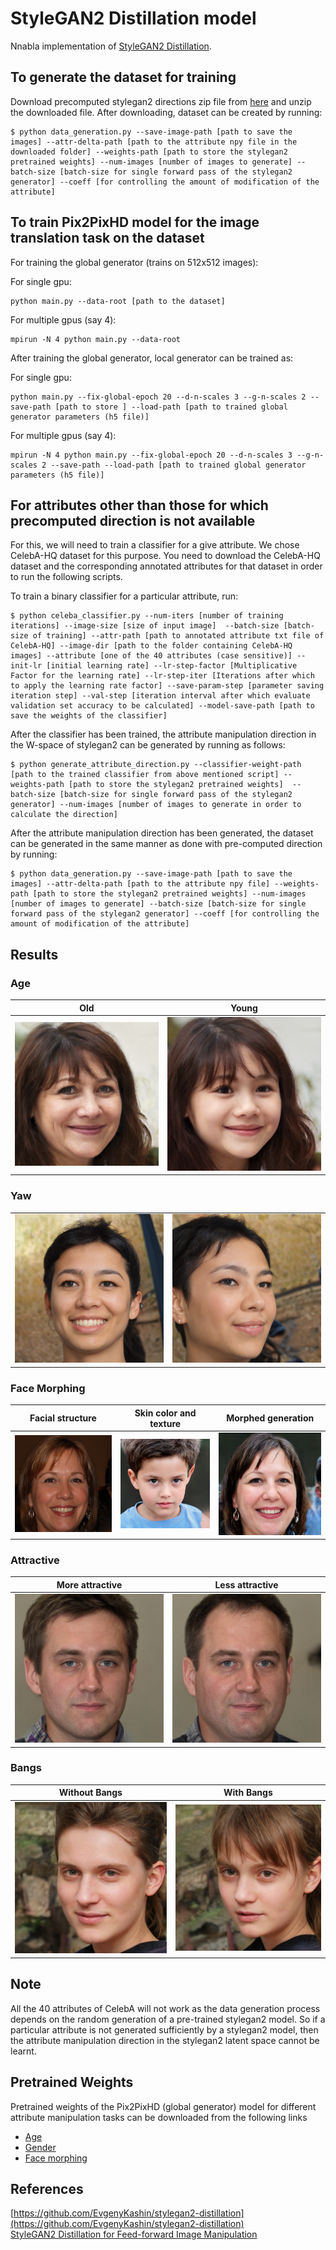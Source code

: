 # StyleGAN2 Distillation model

Nnabla implementation of [StyleGAN2 Distillation](https://arxiv.org/abs/2003.03581). 

## To generate the dataset for training 

Download precomputed stylegan2 directions zip file from [here](https://hostb.org/NCM) and unzip the downloaded file. After downloading, dataset can be created by running: 

```
$ python data_generation.py --save-image-path [path to save the images] --attr-delta-path [path to the attribute npy file in the downloaded folder] --weights-path [path to store the stylegan2 pretrained weights] --num-images [number of images to generate] --batch-size [batch-size for single forward pass of the stylegan2 generator] --coeff [for controlling the amount of modification of the attribute] 
```

## To train Pix2PixHD model for the image translation task on the dataset

For training the global generator (trains on 512x512 images):

For single gpu: 

```
python main.py --data-root [path to the dataset]
```

For multiple gpus (say 4):

```
mpirun -N 4 python main.py --data-root
```

After training the global generator, local generator can be trained as: 

For single gpu: 

```
python main.py --fix-global-epoch 20 --d-n-scales 3 --g-n-scales 2 --save-path [path to store ] --load-path [path to trained global generator parameters (h5 file)]
```

For multiple gpus (say 4):

```
mpirun -N 4 python main.py --fix-global-epoch 20 --d-n-scales 3 --g-n-scales 2 --save-path --load-path [path to trained global generator parameters (h5 file)]
```

## For attributes other than those for which precomputed direction is not available

For this, we will need to train a classifier for a give attribute. We chose CelebA-HQ dataset for this purpose. You need to download the CelebA-HQ dataset and the corresponding annotated attributes for that dataset in order to run the following scripts. 

To train a binary classifier for a particular attribute, run: 

```
$ python celeba_classifier.py --num-iters [number of training iterations] --image-size [size of input image]  --batch-size [batch-size of training] --attr-path [path to annotated attribute txt file of CelebA-HQ] --image-dir [path to the folder containing CelebA-HQ images] --attribute [one of the 40 attributes (case sensitive)] --init-lr [initial learning rate] --lr-step-factor [Multiplicative Factor for the learning rate] --lr-step-iter [Iterations after which to apply the learning rate factor] --save-param-step [parameter saving iteration step] --val-step [iteration interval after which evaluate validation set accuracy to be calculated] --model-save-path [path to save the weights of the classifier]
```

After the classifier has been trained, the attribute manipulation direction in the W-space of stylegan2 can be generated by running as follows:

```
$ python generate_attribute_direction.py --classifier-weight-path [path to the trained classifier from above mentioned script] --weights-path [path to store the stylegan2 pretrained weights]  --batch-size [batch-size for single forward pass of the stylegan2 generator] --num-images [number of images to generate in order to calculate the direction]
```

After the attribute manipulation direction has been generated, the dataset can be generated in the same manner as done with pre-computed direction by running: 

```
$ python data_generation.py --save-image-path [path to save the images] --attr-delta-path [path to the attribute npy file] --weights-path [path to store the stylegan2 pretrained weights] --num-images [number of images to generate] --batch-size [batch-size for single forward pass of the stylegan2 generator] --coeff [for controlling the amount of modification of the attribute] 
```

## Results

### Age 

| Old | Young|
|:-----:|:-----:|
|![](./sample-results/age_plus.png)|![](./sample-results/age_minus.png)|

### Yaw  

| | |
|:-----:|:-----:|
|![](./sample-results/yaw_plus.png)|![](./sample-results/yaw_minus.png)|

### Face Morphing

| Facial structure | Skin color and texture | Morphed generation|
|:-----:|:-----:|:-----:|
|![](./sample-results/facemorph_content.png)|![](./sample-results/facemorph_style.png)|![](./sample-results/facemorph_gen.png)|

### Attractive  

| More attractive | Less attractive |
|:-----:|:-----:|
|![](./sample-results/attractive_plus.png)|![](./sample-results/attractive_minus.png)|

### Bangs 

| Without Bangs | With Bangs|
|:-----:|:-----:|
|![](./sample-results/bangs_minus.png)|![](./sample-results/bangs_plus.png)|


## Note

All the 40 attributes of CelebA will not work as the data generation process depends on the random generation of a pre-trained stylegan2 model. So if a particular attribute is not generated sufficiently by a stylegan2 model, then the attribute manipulation direction in the stylegan2 latent space cannot be learnt. 

## Pretrained Weights

Pretrained weights of the Pix2PixHD (global generator) model for different attribute manipulation tasks can be downloaded from the following links

- [Age](https://nnabla.org/pretrained-models/nnabla-examples/GANs/stylegan2-distillation/age.h5)
- [Gender](https://nnabla.org/pretrained-models/nnabla-examples/GANs/stylegan2-distillation/gender.h5)
- [Face morphing](https://nnabla.org/pretrained-models/nnabla-examples/GANs/stylegan2-distillation/face_morph.h5)

## References
[https://github.com/EvgenyKashin/stylegan2-distillation](https://github.com/EvgenyKashin/stylegan2-distillation)        
[StyleGAN2 Distillation for Feed-forward Image Manipulation](https://arxiv.org/abs/2003.03581)

